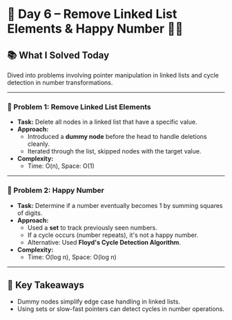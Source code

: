 # 🚀 Day 6 – Remove Linked List Elements & Happy Number 🔗😊

## 📚 What I Solved Today

Dived into problems involving pointer manipulation in linked lists and cycle detection in number transformations.

---

### 🧠 Problem 1: Remove Linked List Elements
- **Task:** Delete all nodes in a linked list that have a specific value.
- **Approach:**  
  - Introduced a **dummy node** before the head to handle deletions cleanly.
  - Iterated through the list, skipped nodes with the target value.
- **Complexity:**  
  - Time: O(n), Space: O(1)

---

### 🧠 Problem 2: Happy Number
- **Task:** Determine if a number eventually becomes 1 by summing squares of digits.
- **Approach:**  
  - Used a **set** to track previously seen numbers.
  - If a cycle occurs (number repeats), it's not a happy number.
  - Alternative: Used **Floyd's Cycle Detection Algorithm**.
- **Complexity:**  
  - Time: O(log n), Space: O(log n)

---

## 🧠 Key Takeaways

- Dummy nodes simplify edge case handling in linked lists.
- Using sets or slow-fast pointers can detect cycles in number operations.
